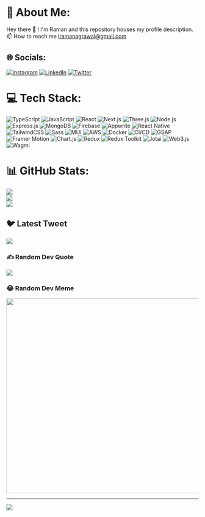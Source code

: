####                               

# 💫 About Me:
Hey there 👋 ! I'm Raman and this repository houses my profile description.<br>📫 How to reach me iramanagrawal@gmail.com 


## 🌐 Socials:
[![Instagram](https://img.shields.io/badge/Instagram-%23E4405F.svg?logo=Instagram&logoColor=white)](https://instagram.com/raman___16) [![LinkedIn](https://img.shields.io/badge/LinkedIn-%230077B5.svg?logo=linkedin&logoColor=white)](https://linkedin.com/in/https://www.linkedin.com/in/raman-agrawal16/) [![Twitter](https://img.shields.io/badge/Twitter-%231DA1F2.svg?logo=Twitter&logoColor=white)](https://twitter.com/@iRamanAgrawal) 

# 💻 Tech Stack:
![TypeScript](https://img.shields.io/badge/typescript-%23007ACC.svg?style=for-the-badge&logo=typescript&logoColor=white) 
![JavaScript](https://img.shields.io/badge/javascript-%23323330.svg?style=for-the-badge&logo=javascript&logoColor=%23F7DF1E) 
![React](https://img.shields.io/badge/react-%2320232a.svg?style=for-the-badge&logo=react&logoColor=%2361DAFB) 
![Next.js](https://img.shields.io/badge/next.js-%23000000.svg?style=for-the-badge&logo=next.js&logoColor=white) 
![Three.js](https://img.shields.io/badge/three.js-black?style=for-the-badge&logo=three.js&logoColor=white) 
![Node.js](https://img.shields.io/badge/node.js-%2343853D.svg?style=for-the-badge&logo=node.js&logoColor=white) 
![Express.js](https://img.shields.io/badge/express.js-%23404d59.svg?style=for-the-badge&logo=express&logoColor=%2361DAFB) 
![MongoDB](https://img.shields.io/badge/mongodb-%234ea94b.svg?style=for-the-badge&logo=mongodb&logoColor=white) 
![Firebase](https://img.shields.io/badge/firebase-%23039BE5.svg?style=for-the-badge&logo=firebase) 
![Appwrite](https://img.shields.io/badge/appwrite-%23F02E65.svg?style=for-the-badge&logo=appwrite&logoColor=white) 
![React Native](https://img.shields.io/badge/react_native-%2320232a.svg?style=for-the-badge&logo=react&logoColor=%2361DAFB) 
![TailwindCSS](https://img.shields.io/badge/tailwindcss-%2338B2AC.svg?style=for-the-badge&logo=tailwind-css&logoColor=white) 
![Sass](https://img.shields.io/badge/sass-%23CC6699.svg?style=for-the-badge&logo=sass&logoColor=white) 
![MUI](https://img.shields.io/badge/materialui-%230081CB.svg?style=for-the-badge&logo=mui&logoColor=white) 
![AWS](https://img.shields.io/badge/AWS-%23FF9900.svg?style=for-the-badge&logo=amazon-aws&logoColor=white) 
![Docker](https://img.shields.io/badge/docker-%230db7ed.svg?style=for-the-badge&logo=docker&logoColor=white) 
![CI/CD](https://img.shields.io/badge/CI%2FCD-%23007ACC.svg?style=for-the-badge&logo=github-actions&logoColor=white) 
![GSAP](https://img.shields.io/badge/GSAP-%23FF6C00.svg?style=for-the-badge&logo=greensock&logoColor=white) 
![Framer Motion](https://img.shields.io/badge/framer_motion-%2300C4CC.svg?style=for-the-badge&logo=framer&logoColor=white) 
![Chart.js](https://img.shields.io/badge/chart.js-%23FF6384.svg?style=for-the-badge&logo=chartdotjs&logoColor=white) 
![Redux](https://img.shields.io/badge/redux-%23764ABC.svg?style=for-the-badge&logo=redux&logoColor=white) 
![Redux Toolkit](https://img.shields.io/badge/redux_toolkit-%23764ABC.svg?style=for-the-badge&logo=redux&logoColor=white) 
![Jotai](https://img.shields.io/badge/jotai-%236DB33F.svg?style=for-the-badge&logo=jotai&logoColor=white) 
![Web3.js](https://img.shields.io/badge/web3.js-%23F16822.svg?style=for-the-badge&logo=web3.js&logoColor=white) 
![Wagmi](https://img.shields.io/badge/wagmi-%23000000.svg?style=for-the-badge&logo=wagmi&logoColor=white)


# 📊 GitHub Stats:
![](https://github-readme-stats.vercel.app/api?username=RamanAgrawal&theme=dark&hide_border=false&include_all_commits=false&count_private=false)<br/>
![](https://github-readme-streak-stats.herokuapp.com/?user=RamanAgrawal&theme=dark&hide_border=false)<br/>
![](https://github-readme-stats.vercel.app/api/top-langs/?username=RamanAgrawal&theme=dark&hide_border=false&include_all_commits=false&count_private=false&layout=compact)

## 🐦 Latest Tweet
[![](https://gtce.itsvg.in/api?username=@iRamanAgrawal)](https://github.com/VishwaGauravIn/github-twitter-card-embed)

### ✍️ Random Dev Quote
![](https://quotes-github-readme.vercel.app/api?type=horizontal&theme=radical)

### 😂 Random Dev Meme
<img src="https://random-memer.herokuapp.com/" width="512px"/>

---
[![](https://visitcount.itsvg.in/api?id=RamanAgrawal&icon=0&color=0)](https://visitcount.itsvg.in)

<!-- Proudly created with GPRM ( https://gprm.itsvg.in ) -->
